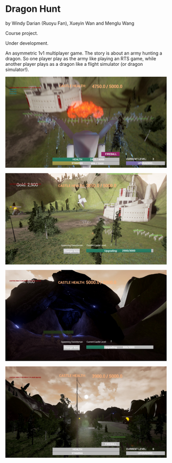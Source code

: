 # Dragon Hunt

by Windy Darian (Ruoyu Fan), Xueyin Wan and Menglu Wang

Course project.

Under development.

An asymmetric 1v1 multiplayer game. The story is about an army hunting a dragon.
So one player play as the army like playing an RTS game, while another player
plays as a dragon like a flight simulator (or dragon simulator!).

![screenshot1](https://github.com/WindyDarian/DragonHunt/raw/master/screenshots/beta/20160316160954_1.jpg "screenshot1")

![screenshot2](https://github.com/WindyDarian/DragonHunt/raw/master/screenshots/beta/20160316154857_1.jpg "screenshot2")

![screenshot3](https://github.com/WindyDarian/DragonHunt/raw/master/screenshots/beta/20160316160518_1.jpg "screenshot3")

![screenshot4](https://github.com/WindyDarian/DragonHunt/raw/master/screenshots/beta/20160316155557_1.jpg "screenshot4")
